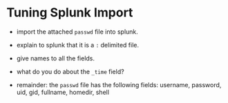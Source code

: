 # Tuning Splunk Import

* import the attached `passwd` file into splunk.

* explain to splunk that it is a `:` delimited file.

* give names to all the fields.

* what do you do about the `_time` field?

* remainder: the `passwd` file has the following fields: username, password, uid, gid, fullname, homedir, shell
